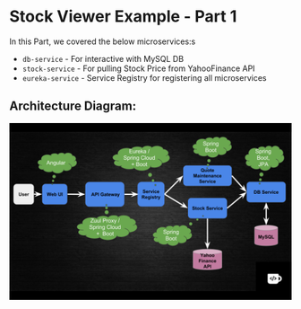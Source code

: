 # Stock Viewer Example - Part 1

In this Part, we covered the below microservices:s
- `db-service` - For interactive with MySQL DB
- `stock-service` - For pulling Stock Price from YahooFinance API
- `eureka-service` - Service Registry for registering all microservices

## Architecture Diagram:
![Architecture](Architecture.png)

